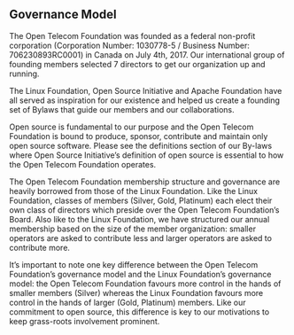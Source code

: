 ## Governance Model ##

The Open Telecom Foundation was founded as a federal non-profit corporation (Corporation Number: 1030778-5 / Business Number: 706230893RC0001) in Canada on July 4th, 2017. Our international group of founding members selected 7 directors to get our organization up and running.

The Linux Foundation, Open Source Initiative and Apache Foundation have all served as inspiration for our existence and helped us create a founding set of Bylaws that guide our members and our collaborations.

Open source is fundamental to our purpose and the Open Telecom Foundation is bound to produce, sponsor, contribute and maintain only open source software. Please see the definitions section of our By-laws where Open Source Initiative’s definition of open source is essential to how the Open Telecom Foundation operates.

The Open Telecom Foundation membership structure and governance are heavily borrowed from those of the Linux Foundation. Like the Linux Foundation, classes of members (Silver, Gold, Platinum) each elect their own class of directors which preside over the Open Telecom Foundation’s Board. Also like to the Linux Foundation, we have structured our annual membership based on the size of the member organization: smaller operators are asked to contribute less and larger operators are asked to contribute more.

It’s important to note one key difference between the Open Telecom Foundation’s governance model and the Linux Foundation’s governance model: the Open Telecom Foundation favours more control in the hands of smaller members (Silver) whereas the Linux Foundation favours more control in the hands of larger (Gold, Platinum) members. Like our commitment to open source, this difference is key to our motivations to keep grass-roots involvement prominent.   
